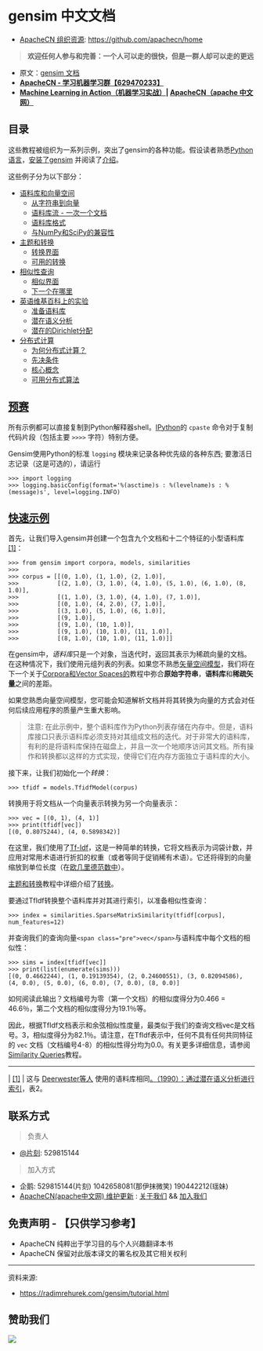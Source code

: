 # gensim 中文文档

* [ApacheCN 组织资源](https://github.com/apachecn/home): https://github.com/apachecn/home

> **欢迎任何人参与和完善：一个人可以走的很快，但是一群人却可以走的更远**

* 原文：[gensim 文档](https://radimrehurek.com/gensim/index.html)
* **[ApacheCN - 学习机器学习群【629470233】](http://shang.qq.com/wpa/qunwpa?idkey=30e5f1123a79867570f665aa3a483ca404b1c3f77737bc01ec520ed5f078ddef)**
* **[Machine Learning in Action（机器学习实战）](https://github.com/apachecn/MachineLearning)| [ApacheCN（apache 中文网）](http://www.apachecn.org/)**

## 目录

这些教程被组织为一系列示例，突出了gensim的各种功能。假设读者熟悉[Python语言](https://www.python.org/)，[安装了gensim](https://radimrehurek.com/gensim/install.html) 并阅读了[介绍](https://radimrehurek.com/gensim/intro.html)。

这些例子分为以下部分：

* [语料库和向量空间](https://radimrehurek.com/gensim/tut1.html)
    * [从字符串到向量](https://radimrehurek.com/gensim/tut1.html#from-strings-to-vectors)
    * [语料库流 - 一次一个文档](https://radimrehurek.com/gensim/tut1.html#corpus-streaming-one-document-at-a-time)
    * [语料库格式](https://radimrehurek.com/gensim/tut1.html#corpus-formats)
    * [与NumPy和SciPy的兼容性](https://radimrehurek.com/gensim/tut1.html#compatibility-with-numpy-and-scipy)
* [主题和转换](https://radimrehurek.com/gensim/tut2.html)
    * [转换界面](https://radimrehurek.com/gensim/tut2.html#transformation-interface)
    * [可用的转换](https://radimrehurek.com/gensim/tut2.html#available-transformations)
* [相似性查询](https://radimrehurek.com/gensim/tut3.html)
    * [相似界面](https://radimrehurek.com/gensim/tut3.html#similarity-interface)
    * [下一个在哪里](https://radimrehurek.com/gensim/tut3.html#where-next)
* [英语维基百科上的实验](https://radimrehurek.com/gensim/wiki.html)
    * [准备语料库](https://radimrehurek.com/gensim/wiki.html#preparing-the-corpus)
    * [潜在语义分析](https://radimrehurek.com/gensim/wiki.html#latent-semantic-analysis)
    * [潜在的Dirichlet分配](https://radimrehurek.com/gensim/wiki.html#latent-dirichlet-allocation)
* [分布式计算](https://radimrehurek.com/gensim/distributed.html)
    * [为何分布式计算？](https://radimrehurek.com/gensim/distributed.html#why-distributed-computing)
    * [先决条件](https://radimrehurek.com/gensim/distributed.html#prerequisites)
    * [核心概念](https://radimrehurek.com/gensim/distributed.html#core-concepts)
    * [可用分布式算法](https://radimrehurek.com/gensim/distributed.html#available-distributed-algorithms)

## [预赛](https://radimrehurek.com/gensim/tutorial.html#preliminaries "永久链接到这个标题")

所有示例都可以直接复制到Python解释器shell。[IPython](http://ipython.scipy.org/)的 `cpaste` 命令对于复制代码片段（包括主要 `>>>>` 字符）特别方便。

Gensim使用Python的标准 `logging` 模块来记录各种优先级的各种东西; 要激活日志记录（这是可选的），请运行

```
>>> import logging
>>> logging.basicConfig(format='%(asctime)s : %(levelname)s : %(message)s', level=logging.INFO)
```

## [快速示例](https://radimrehurek.com/gensim/tutorial.html#quick-example "永久链接到这个标题")

首先，让我们导入gensim并创建一个包含九个文档和十二个特征的小型语料库[[1]](https://radimrehurek.com/gensim/tutorial.html#id2)：

```
>>> from gensim import corpora, models, similarities
>>>
>>> corpus = [[(0, 1.0), (1, 1.0), (2, 1.0)],
>>>           [(2, 1.0), (3, 1.0), (4, 1.0), (5, 1.0), (6, 1.0), (8, 1.0)],
>>>           [(1, 1.0), (3, 1.0), (4, 1.0), (7, 1.0)],
>>>           [(0, 1.0), (4, 2.0), (7, 1.0)],
>>>           [(3, 1.0), (5, 1.0), (6, 1.0)],
>>>           [(9, 1.0)],
>>>           [(9, 1.0), (10, 1.0)],
>>>           [(9, 1.0), (10, 1.0), (11, 1.0)],
>>>           [(8, 1.0), (10, 1.0), (11, 1.0)]]
```

在gensim中，*语料库*只是一个对象，当迭代时，返回其表示为稀疏向量的文档。在这种情况下，我们使用元组列表的列表。如果您不熟悉[矢量空间模型](https://en.wikipedia.org/wiki/Vector_space_model)，我们将在下一个关于[Corpora和Vector Spaces的](https://radimrehurek.com/gensim/tut1.html)教程中弥合**原始字符串**，**语料库**和**稀疏矢量**之间的差距。[](https://radimrehurek.com/gensim/tut1.html)

如果您熟悉向量空间模型，您可能会知道解析文档并将其转换为向量的方式会对任何后续应用程序的质量产生重大影响。

> 注意:
在此示例中，整个语料库作为Python列表存储在内存中。但是，语料库接口只表示语料库必须支持对其组成文档的迭代。对于非常大的语料库，有利的是将语料库保持在磁盘上，并且一次一个地顺序访问其文档。所有操作和转换都以这样的方式实现，使得它们在内存方面独立于语料库的大小。

接下来，让我们初始化一个*转换*：

```
>>> tfidf = models.TfidfModel(corpus)
```

转换用于将文档从一个向量表示转换为另一个向量表示：

```
>>> vec = [(0, 1), (4, 1)]
>>> print(tfidf[vec])
[(0, 0.8075244), (4, 0.5898342)]
```

在这里，我们使用了[Tf-Idf](https://en.wikipedia.org/wiki/Tf%E2%80%93idf)，这是一种简单的转换，它将文档表示为词袋计数，并应用对常用术语进行折扣的权重（或者等同于促销稀有术语）。它还将得到的向量缩放到单位长度（在[欧几里德范数中](https://en.wikipedia.org/wiki/Norm_%28mathematics%29#Euclidean_norm)）。

[主题和转换](https://radimrehurek.com/gensim/tut2.html)教程中详细介绍了[转换](https://radimrehurek.com/gensim/tut2.html)。

要通过TfIdf转换整个语料库并对其进行索引，以准备相似性查询：

```
>>> index = similarities.SparseMatrixSimilarity(tfidf[corpus], num_features=12)
```

并查询我们的查询向量`<span class="pre">vec</span>`与语料库中每个文档的相似性：

```
>>> sims = index[tfidf[vec]]
>>> print(list(enumerate(sims)))
[(0, 0.4662244), (1, 0.19139354), (2, 0.24600551), (3, 0.82094586), (4, 0.0), (5, 0.0), (6, 0.0), (7, 0.0), (8, 0.0)]
```

如何阅读此输出？文档编号为零（第一个文档）的相似度得分为0.466 = 46.6％，第二个文档的相似度得分为19.1％等。

因此，根据TfIdf文档表示和余弦相似性度量，最类似于我们的查询文档vec是文档号。3，相似度得分为82.1％。请注意，在TfIdf表示中，任何不具有任何共同特征的 `vec` 文档（文档编号4-8）的相似性得分均为0.0。有关更多详细信息，请参阅[Similarity Queries](https://radimrehurek.com/gensim/tut3.html)教程。

---

| [[1]](https://radimrehurek.com/gensim/tutorial.html#id1) | 这与 [Deerwester等人](http://www.cs.bham.ac.uk/~pxt/IDA/lsa_ind.pdf) 使用的语料库相同[。](http://www.cs.bham.ac.uk/~pxt/IDA/lsa_ind.pdf)[（1990）：通过潜在语义分析进行索引](http://www.cs.bham.ac.uk/~pxt/IDA/lsa_ind.pdf)，表2。 

## 联系方式

> 负责人

* [@片刻](https://github.com/jiangzhonglian): 529815144

> 加入方式

* 企鹅: 529815144(片刻) 1042658081(那伊抹微笑) 190442212(瑶妹)
* [ApacheCN(apache中文网) 维护更新](http://www.apachecn.org) : [关于我们](http://cwiki.apachecn.org/pages/viewpage.action?pageId=2887240) && [加入我们](http://cwiki.apachecn.org/pages/viewpage.action?pageId=2887239)

## 免责声明 - 【只供学习参考】

* ApacheCN 纯粹出于学习目的与个人兴趣翻译本书
* ApacheCN 保留对此版本译文的署名权及其它相关权利

---

资料来源:
* https://radimrehurek.com/gensim/tutorial.html

## 赞助我们

![](http://www.apachecn.org/img/about/donate.jpg)
